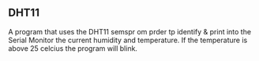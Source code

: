 DHT11
--------------


A program that uses the DHT11 semspr om prder tp identify & print into the Serial Monitor the current humidity and temperature.
If the temperature is above 25 celcius the program will blink.
